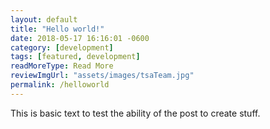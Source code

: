 ```yaml
---
layout: default
title: "Hello world!"
date: 2018-05-17 16:16:01 -0600
category: [development]
tags: [featured, development]
readMoreType: Read More
reviewImgUrl: "assets/images/tsaTeam.jpg"
permalink: /helloworld
---
```


This is basic text to test the ability of the post to create stuff.
